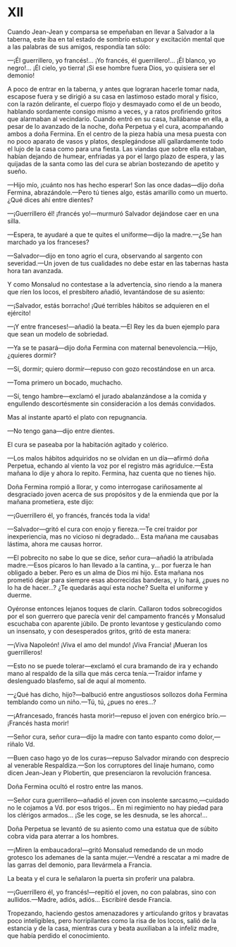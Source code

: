 # XII

Cuando Jean-Jean y comparsa se empeñaban en llevar a Salvador a la taberna,
este iba en tal estado de sombrío estupor y excitación mental que a las
palabras de sus amigos, respondía tan sólo:

—¡Él guerrillero, yo francés!... ¡Yo francés, él guerrillero!... ¡Él
blanco, yo negro!... ¡Él cielo, yo tierra! ¡Si ese hombre fuera Dios,
yo quisiera ser el demonio!

A poco de entrar en la taberna, y antes que lograran hacerle tomar nada,
escapose fuera y se dirigió a su casa en lastimoso estado moral y físico,
con la razón delirante, el cuerpo flojo y desmayado como el de un beodo,
hablando sordamente consigo mismo a veces, y a ratos profiriendo gritos que
alarmaban al vecindario. Cuando entró en su casa, hallábanse en ella, a
pesar de lo avanzado de la noche, doña Perpetua y el cura, acompañando ambos
a doña Fermina. En el centro de la pieza había una mesa puesta con no poco
aparato de vasos y platos, desplegándose allí gallardamente todo  el lujo
de la casa como para una fiesta.  Las viandas que sobre ella estaban, habían
dejando de humear, enfriadas ya por el largo plazo de espera, y las quijadas
de la santa como las del cura se abrían bostezando de apetito y sueño.

—Hijo mío, ¡cuánto nos has hecho esperar! Son las once dadas—dijo
doña Fermina, abrazándole.—Pero tú tienes algo, estás amarillo como
un muerto. ¿Qué dices ahí entre dientes?

—¡Guerrillero él! ¡francés yo!—murmuró Salvador dejándose caer en
una silla.

—Espera, te ayudaré a que te quites el uniforme—dijo la madre.—¿Se
han marchado ya los franceses?

—Salvador—dijo en tono agrio el cura, observando al sargento con
severidad.—Un joven de tus cualidades no debe estar en las tabernas hasta
hora tan avanzada.

Y como Monsalud no contestase a la advertencia, sino riendo a la manera que
ríen los locos, el presbítero añadió, levantándose de su asiento:

—¡Salvador, estás borracho! ¡Qué terribles hábitos se adquieren en
el ejército!

—¡Y entre franceses!—añadió la beata.—El Rey les da buen ejemplo
para que sean un modelo de sobriedad.

—Ya se te pasará—dijo doña Fermina con  maternal benevolencia.—Hijo,
¿quieres dormir?

—Sí, dormir; quiero dormir—repuso con gozo recostándose en un arca.

—Toma primero un bocado, muchacho.

—Sí, tengo hambre—exclamó el jurado abalanzándose a la comida y
engullendo descortésmente sin consideración a los demás convidados.

Mas al instante apartó el plato con repugnancia.

—No tengo gana—dijo entre dientes.

El cura se paseaba por la habitación agitado y colérico.

—Los malos hábitos adquiridos no se olvidan en un día—afirmó doña
Perpetua, echando al viento la voz por el registro más agridulce.—Esta
mañana lo dije y ahora lo repito. Fermina, haz cuenta que no tienes hijo.

Doña Fermina rompió a llorar, y como interrogase cariñosamente al
desgraciado joven acerca de sus propósitos y de la enmienda que por la
mañana prometiera, este dijo:

—¡Guerrillero él, yo francés, francés toda la vida!

—Salvador—gritó el cura con enojo y fiereza.—Te creí traidor por
inexperiencia, mas no vicioso ni degradado... Esta mañana me causabas
lástima, ahora me causas horror.

—El pobrecito no sabe lo que se dice, señor cura—añadió la atribulada
madre.—Esos pícaros lo han llevado a la cantina, y... por fuerza le han
obligado a beber. Pero es un alma de Dios mi hijo. Esta mañana nos prometió
dejar para siempre esas aborrecidas banderas, y lo hará, ¿pues no lo ha
de hacer...? ¿Te quedarás aquí esta noche? Suelta el uniforme y duerme.

Oyéronse entonces lejanos toques de clarín. Callaron todos sobrecogidos
por el son guerrero que parecía venir del campamento francés y Monsalud
escuchaba con aparente júbilo. De pronto levantose y gesticulando como un
insensato, y con desesperados gritos, gritó de esta manera:

—¡Viva Napoleón! ¡Viva el amo del mundo! ¡Viva Francia! ¡Mueran los
guerrilleros!

—Esto no se puede tolerar—exclamó el cura bramando de ira y echando mano
al respaldo de la silla que más cerca tenía.—Traidor infame y deslenguado
blasfemo, sal de aquí al momento.

—¿Qué has dicho, hijo?—balbució entre angustiosos sollozos doña
Fermina temblando como un niño.—Tú, tú, ¿pues no eres...?

—¡Afrancesado, francés hasta morir!—repuso el joven con enérgico
brío.—¡Francés hasta morir!

—Señor cura, señor cura—dijo la madre con tanto espanto como
dolor,—ríñalo Vd.

—Buen caso hago yo de los curas—repuso Salvador mirando con desprecio
al venerable Respaldiza.—Son los corruptores del linaje humano, como dicen
Jean-Jean y Plobertin, que presenciaron la revolución francesa.

Doña Fermina ocultó el rostro entre las manos.

—Señor cura guerrillero—añadió el joven con insolente
sarcasmo,—cuidado no le cojamos a Vd. por esos trigos... En mi regimiento
no hay piedad para los clérigos armados... ¡Se les coge, se les desnuda,
se les ahorca!...

Doña Perpetua se levantó de su asiento como una estatua que de súbito
cobra vida para aterrar a los hombres.

—¡Miren la embaucadora!—gritó Monsalud remedando de un modo grotesco
los ademanes de la santa mujer.—Vendré a rescatar a mi madre de las garras
del demonio, para llevármela a Francia.

La beata y el cura le señalaron la puerta sin proferir una palabra.

—¡Guerrillero él, yo francés!—repitió el joven, no con palabras,
sino con aullidos.—Madre, adiós, adiós... Escribiré desde Francia.

Tropezando, haciendo gestos amenazadores  y articulando gritos y bravatas
poco inteligibles, pero horripilantes como la risa de los locos, salió de la
estancia y de la casa, mientras cura y beata auxiliaban a la infeliz madre,
que había perdido el conocimiento.
